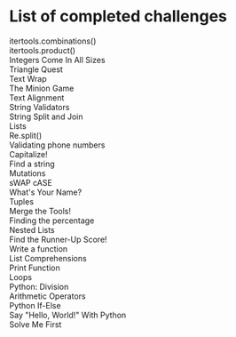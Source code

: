 # List of completed challenges
itertools.combinations()<br>
itertools.product()<br>
Integers Come In All Sizes<br>
Triangle Quest<br>
Text Wrap<br>
The Minion Game<br>
Text Alignment<br>
String Validators<br>
String Split and Join<br>
Lists<br>
Re.split()<br>
Validating phone numbers<br>
Capitalize!<br>
Find a string<br>
Mutations<br>
sWAP cASE<br>
What's Your Name?<br>
Tuples<br>
Merge the Tools!<br>
Finding the percentage<br>
Nested Lists<br>
Find the Runner-Up Score!<br>
Write a function<br>
List Comprehensions<br>
Print Function<br>
Loops<br>
Python: Division<br>
Arithmetic Operators<br>
Python If-Else<br>
Say "Hello, World!" With Python<br>
Solve Me First<br>
